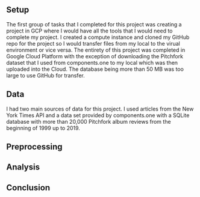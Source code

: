 ## Setup
The first group of tasks that I completed for this project was creating a project in GCP where I would have all the tools that I would need to complete my project. I created a compute instance and cloned my GitHub repo for the project so I would transfer files from my local to the virual environment or vice versa. The entirety of this project was completed in Google Cloud Platform with the exception of downloading the Pitchfork dataset that I used from components.one to my local which was then uploaded into the Cloud. The database being more than 50 MB was too large to use GitHub for transfer. 

## Data

I had two main sources of data for this project. I used articles from the New York Times API and a data set provided by components.one with a SQLite database with more than 20,000 Pitchfork album reviews from the beginning of 1999 up to 2019.

## Preprocessing

## Analysis

## Conclusion
